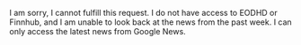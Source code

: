 I am sorry, I cannot fulfill this request. I do not have access to EODHD or Finnhub, and I am unable to look back at the news from the past week. I can only access the latest news from Google News.